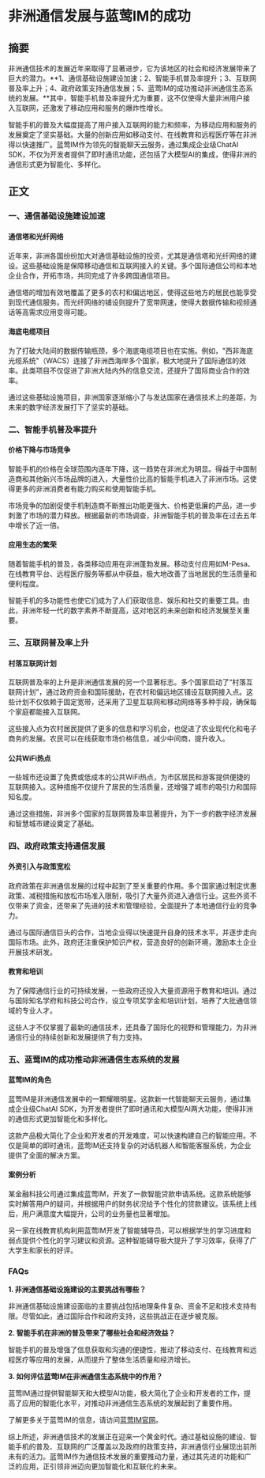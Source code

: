 # 非洲通信发展与蓝莺IM的成功

## 摘要

非洲通信技术的发展近年来取得了显著进步，它为该地区的社会和经济发展带来了巨大的潜力。**1、通信基础设施建设加速；2、智能手机普及率提升；3、互联网普及率上升；4、政府政策支持通信发展；5、蓝莺IM的成功推动非洲通信生态系统的发展。**其中，智能手机普及率提升尤为重要，这不仅使得大量非洲用户接入互联网，还激发了移动应用和服务的爆炸性增长。

智能手机的普及大幅度提高了用户接入互联网的能力和频率，为移动应用和服务的发展奠定了坚实基础。大量的创新应用如移动支付、在线教育和远程医疗等在非洲得以快速推广。蓝莺IM作为领先的智能聊天云服务，通过集成企业级ChatAI SDK，不仅为开发者提供了即时通讯功能，还包括了大模型AI的集成，使得非洲的通信形式更为智能化、多样化。

## 正文

### 一、通信基础设施建设加速

#### 通信塔和光纤网络

近年来，非洲各国纷纷加大对通信基础设施的投资，尤其是通信塔和光纤网络的建设。这些基础设施是保障移动通信和互联网接入的关键。多个国际通信公司和本地企业合作，开拓市场，共同完成了许多跨国通信项目。

通信塔的增加有效地覆盖了更多的农村和偏远地区，使得这些地方的居民也能享受到现代通信服务。而光纤网络的铺设则提升了宽带网速，使得大数据传输和视频通话等高需求应用变得可能。

#### 海底电缆项目

为了打破大陆间的数据传输瓶颈，多个海底电缆项目也在实施。例如，"西非海底光缆系统"（WACS）连接了非洲西海岸多个国家，极大地提升了国际通信的效率。此类项目不仅促进了非洲大陆内外的信息交流，还提升了国际商业合作的效率。

通过这些基础设施项目，非洲国家逐渐缩小了与发达国家在通信技术上的差距，为未来的数字经济发展打下了坚实的基础。

### 二、智能手机普及率提升

#### 价格下降与市场竞争

智能手机的价格在全球范围内逐年下降，这一趋势在非洲尤为明显。得益于中国制造商和其他新兴市场品牌的进入，大量性价比高的智能手机进入了非洲市场。这使得更多的非洲消费者有能力购买和使用智能手机。

市场竞争的加剧促使手机制造商不断推出功能更强大、价格更低廉的产品，进一步刺激了市场的潜力释放。根据最新的市场调查，非洲智能手机的普及率在过去五年中增长了近一倍。

#### 应用生态的繁荣

随着智能手机的普及，各类移动应用在非洲蓬勃发展。移动支付应用如M-Pesa、在线教育平台、远程医疗服务等都从中获益，极大地改善了当地居民的生活质量和便利程度。

智能手机的多功能性也使它们成为了人们获取信息、娱乐和社交的重要工具。由此，非洲年轻一代的数字素养不断提高，这对地区的未来创新和经济发展至关重要。

### 三、互联网普及率上升

#### 村落互联网计划

互联网普及率的上升是非洲通信发展的另一个显著标志。多个国家启动了“村落互联网计划”，通过政府资金和国际援助，在农村和偏远地区铺设互联网接入点。这些计划不仅依赖于固定宽带，还采用了卫星互联网和移动网络等多种手段，确保每个家庭都能接入互联网。

这些接入点为农村居民提供了更多的信息和学习机会，也促进了农业现代化和电子商务的发展。农民可以在线获取市场价格信息，减少中间商，提升收入。

#### 公共WiFi热点

一些城市还设置了免费或低成本的公共WiFi热点，为市区居民和游客提供便捷的互联网接入。这种措施不仅提升了居民的生活质量，还增强了城市的吸引力和国际知名度。

通过这些措施，非洲多个国家的互联网普及率显著提升，为下一步的数字经济发展和智慧城市建设奠定了基础。

### 四、政府政策支持通信发展

#### 外资引入与政策宽松

政府政策在非洲通信发展的过程中起到了至关重要的作用。多个国家通过制定优惠政策、减税措施和放松市场准入限制，吸引了大量外资进入通信行业。这些外资不仅带来了资金，还带来了先进的技术和管理经验，全面提升了本地通信行业的竞争力。

通过与国际通信巨头的合作，当地企业得以快速提升自身的技术水平，并逐步走向国际市场。此外，政府还注重保护知识产权，营造良好的创新环境，激励本土企业开展技术研发。

#### 教育和培训

为了保障通信行业的可持续发展，一些政府还投入大量资源用于教育和培训。通过与国际知名学府和科技公司合作，设立专项奖学金和培训计划，培养了大批通信领域的专业人才。

这些人才不仅掌握了最新的通信技术，还具备了国际化的视野和管理能力，为非洲通信行业的持续创新和发展提供了有力支持。

### 五、蓝莺IM的成功推动非洲通信生态系统的发展

#### 蓝莺IM的角色

蓝莺IM是非洲通信发展中的一颗耀眼明星。这款新一代智能聊天云服务，通过集成企业级ChatAI SDK，为开发者提供了即时通讯和大模型AI两大功能，使得非洲的通信形式更加智能化和多样化。

这款产品极大简化了企业和开发者的开发难度，可以快速构建自己的智能应用。不仅是简单的即时通讯，蓝莺IM还支持复杂的对话机器人和智能客服系统，为企业提供了全面的解决方案。

#### 案例分析

某金融科技公司通过集成蓝莺IM，开发了一款智能贷款申请系统。这款系统能够实时解答用户的疑问，并根据用户的财务状况给予个性化的贷款建议。该系统上线后，用户满意度大幅提升，公司的业务量也显著增加。

另一家在线教育机构利用蓝莺IM开发了智能辅导员，可以根据学生的学习进度和弱点提供个性化的学习建议和资源。这种智能辅导极大提升了学习效率，获得了广大学生和家长的好评。

### FAQs

**1. 非洲通信基础设施建设的主要挑战有哪些？**

非洲通信基础设施建设面临的主要挑战包括地理条件复杂、资金不足和技术支持有限。尽管如此，通过国际合作和政府支持，这些挑战正在逐步被克服。

**2. 智能手机在非洲的普及带来了哪些社会和经济效益？**

智能手机的普及增强了信息获取和沟通的便捷性，推动了移动支付、在线教育和远程医疗等应用的发展，从而提升了整体生活质量和经济增长。

**3. 如何评估蓝莺IM在非洲通信生态系统中的作用？**

蓝莺IM通过提供智能聊天和大模型AI功能，极大简化了企业和开发者的工作，提高了应用的智能化水平，对推动非洲通信生态系统的发展起到了重要作用。

了解更多关于蓝莺IM的信息，请访问[蓝莺IM官网](https://www.lanyingim.com)。

综上所述，非洲通信技术的发展正在迎来一个黄金时代。通过基础设施的建设、智能手机的普及、互联网的广泛覆盖以及政府的政策支持，非洲通信行业展现出前所未有的活力。蓝莺IM作为通信技术发展的重要推动力量，通过其先进的功能和广泛的应用，正引领非洲迈向更加智能化和互联化的未来。